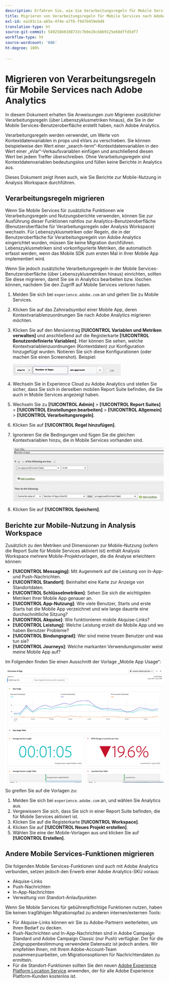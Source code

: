 ```yaml
---
description: Erfahren Sie, wie Sie Verarbeitungsregeln für Mobile Services nach Adobe Analytics migrieren.
title: Migrieren von Verarbeitungsregeln für Mobile Services nach Adobe Analytics
exl-id: ea183c1a-a85e-4f4e-a7f6-f947b939e9d9
translation-type: ht
source-git-commit: 549258b0168733c7b0e28cb8b9125e68dffd5df7
workflow-type: ht
source-wordcount: '686'
ht-degree: 100%

---
```


# Migrieren von Verarbeitungsregeln für Mobile Services nach Adobe Analytics

In diesem Dokument erhalten Sie Anweisungen zum Migrieren zusätzlicher Verarbeitungsregeln (über Lebenszyklusmetriken hinaus), die Sie in der Mobile Services-Benutzeroberfläche erstellt haben, nach Adobe Analytics.

Verarbeitungsregeln werden verwendet, um Werte von Kontextdatenvariablen in props und eVars zu verschieben. Sie können beispielweise den Wert einer „search-term“-Kontextdatenvariablen in den Wert einer „eVar“-Verkaufsvariablen einfügen und anschließend diesen Wert bei jedem Treffer überschreiben. Ohne Verarbeitungsregeln sind Kontextdatenvariablen bedeutungslos und füllen keine Berichte in Analytics aus.

Dieses Dokument zeigt Ihnen auch, wie Sie Berichte zur Mobile-Nutzung in Analysis Workspace durchführen.

## Verarbeitungsregeln migrieren

Wenn Sie Mobile Services für zusätzliche Funktionen wie Verarbeitungsregeln und Nutzungsberichte verwenden, können Sie zur Ausführung dieser Funktionen nahtlos zur Analytics-Benutzeroberfläche (Benutzeroberfläche für Verarbeitungsregeln oder Analysis Workspace) wechseln. Für Lebenszyklusmetriken oder Regeln, die in der Benutzeroberfläche für Verarbeitungsregeln von Adobe Analytics eingerichtet wurden, müssen Sie keine Migration durchführen. Lebenszyklusmetriken sind vorkonfigurierte Metriken, die automatisch erfasst werden, wenn das Mobile SDK zum ersten Mal in Ihrer Mobile App implementiert wird.

Wenn Sie jedoch zusätzliche Verarbeitungsregeln in der Mobile Services-Benutzeroberfläche (über Lebenszyklusmetriken hinaus) einrichten, sollten Sie diese migrieren, damit Sie sie in Analytics bearbeiten bzw. löschen können, nachdem Sie den Zugriff auf Mobile Services verloren haben.

1. Melden Sie sich bei `experience.adobe.com` an und gehen Sie zu Mobile Services.
1. Klicken Sie auf das Zahnradsymbol einer Mobile App, deren Kontextvariablenzuordnungen Sie nach Adobe Analytics migrieren möchten.
1. Klicken Sie auf den Menüeintrag **[!UICONTROL Variablen und Metriken verwalten]** und anschließend auf die Registerkarte **[!UICONTROL Benutzerdefinierte Variablen]**. Hier können Sie sehen, welche Kontextvariablenzuordnungen (Kontextdaten) zur Konfiguration hinzugefügt wurden. Notieren Sie sich diese Konfigurationen (oder machen Sie einen Screenshot). Beispiel:

   ![Kontextvariable](assets/context-var.png)

1. Wechseln Sie in Experience Cloud zu Adobe Analytics und stellen Sie sicher, dass Sie sich in derselben mobilen Report Suite befinden, die Sie auch in Mobile Services angezeigt haben.
1. Wechseln Sie zu **[!UICONTROL Admin]** > **[!UICONTROL Report Suites]** > **[!UICONTROL Einstellungen bearbeiten]** > **[!UICONTROL Allgemein]** > **[!UICONTROL Verarbeitungsregeln]**.
1. Klicken Sie auf **[!UICONTROL Regel hinzufügen]**.
1. Ignorieren Sie die Bedingungen und fügen Sie die gleichen Kontextvariablen hinzu, die in Mobile Services vorhanden sind.

   ![Verarbeitungsregel](assets/proc-rule.png)

1. Klicken Sie auf **[!UICONTROL Speichern]**.

## Berichte zur Mobile-Nutzung in Analysis Workspace

Zusätzlich zu den Metriken und Dimensionen zur Mobile-Nutzung (sofern die Report Suite für Mobile Services aktiviert ist) enthält Analysis Workspace mehrere Mobile-Projektvorlagen, die die Analyse erleichtern können:

* **[!UICONTROL Messaging]**: Mit Augenmerk auf die Leistung von In-App- und Push-Nachrichten.
* **[!UICONTROL Standort]**: Beinhaltet eine Karte zur Anzeige von Standortdaten.
* **[!UICONTROL Schlüsselmetriken]**: Sehen Sie sich die wichtigsten Metriken Ihrer Mobile App genauer an.
* **[!UICONTROL App-Nutzung]**: Wie viele Benutzer, Starts und erste Starts hat die Mobile App verzeichnet und wie lange dauerte eine durchschnittliche Sitzung?
* **[!UICONTROL Akquise]**: Wie funktionieren mobile Akquise-Links?
* **[!UICONTROL Leistung]**: Welche Leistung erzielt die Mobile App und wo haben Benutzer Probleme?
* **[!UICONTROL Bindungsgrad]**: Wer sind meine treuen Benutzer und was tun sie?
* **[!UICONTROL Journeys]**: Welche markanten Verwendungsmuster weist meine Mobile App auf?

Im Folgenden finden Sie einen Ausschnitt der Vorlage „Mobile App Usage“:

![Mobile App Usage](assets/mobile-app-usage.png)

So greifen Sie auf die Vorlagen zu:

1. Melden Sie sich bei `experience.adobe.com` an, und wählen Sie Analytics aus.
1. Vergewissern Sie sich, dass Sie sich in einer Report Suite befinden, die für Mobile Services aktiviert ist.
1. Klicken Sie auf die Registerkarte **[!UICONTROL Workspace]**.
1. Klicken Sie auf **[!UICONTROL Neues Projekt erstellen]**.
1. Wählen Sie eine der Mobile-Vorlagen aus und klicken Sie auf **[!UICONTROL Erstellen]**.

## Andere Mobile Services-Funktionen migrieren

Die folgenden Mobile Services-Funktionen sind auch mit Adobe Analytics verbunden, setzen jedoch den Erwerb einer Adobe Analytics-SKU voraus:

* Akquise-Links
* Push-Nachrichten
* In-App-Nachrichten
* Verwaltung von Standort-Anlaufpunkten

Wenn Sie Mobile Services für gebührenpflichtige Funktionen nutzen, haben Sie keinen tragfähigen Migrationspfad zu anderen internen/externen Tools:

* Für Akquise-Links können wir Sie zu Adobe-Partnern weiterleiten, um Ihren Bedarf zu decken.
* Push-Nachrichten und In-App-Nachrichten sind in Adobe Campaign Standard und Adobe Campaign Classic (nur Push) verfügbar. Der für die Zielgruppenbestimmung verwendete Datensatz ist jedoch anders. Wir empfehlen Ihnen, mit Ihrem Adobe-Account-Team zusammenzuarbeiten, um Migrationsoptionen für Nachrichtendaten zu ermitteln.
* Für die Standort-Funktionen sollten Sie den neuen [Adobe Experience Platform Location Service](https://www.adobe.com/de/experience-platform/location-service.html) anwenden, der für alle Adobe Experience Platform-Kunden kostenlos ist.
